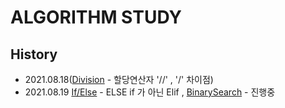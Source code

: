 # ALGORITHM STUDY

## History

- 2021.08.18([Division](https://github.com/dahoonchoi/algorithm_study/blob/main/hackerrank/prct_division.py) - 할당연산자 '//' , '/' 차이점)
- 2021.08.19 
[If/Else](https://github.com/dahoonchoi/algorithm_study/blob/main/hackerrank/prct_ifelse.py) - ELSE if 가 아닌 Elif ,
[BinarySearch](https://github.com/dahoonchoi/algorithm_study/blob/main/programmers/prct_binarysearch.py) - 진행중 
